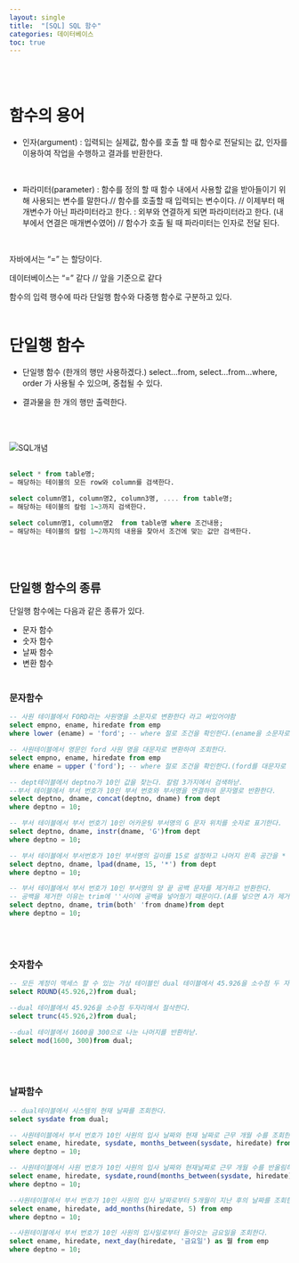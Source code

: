 ```yaml
---
layout: single
title:  "[SQL] SQL 함수"
categories: 데이터베이스
toc: true
---
```

<br/><br/>

# 함수의 용어 #

- 인자(argument) : 입력되는 실제값, 함수를 호출 할 때 함수로 전달되는 값, 인자를 이용하여 작업을 수행하고 결과를 반환한다.
<br/>

- 파라미터(parameter) : 함수를 정의 할 때 함수 내에서 사용할 값을 받아들이기 위해 사용되는 변수를 말한다.// 함수를 호출할 때 입력되는 변수이다. // 이제부터 매개변수가 아닌 파라미터라고 한다. : 외부와 연결하게 되면 파라미터라고 한다. (내부에서 연결은 매개변수였어) // 함수가 호출 될 때 파라미터는 인자로 전달 된다.
<br/>

자바에서는 “=” 는 할당이다.

데이터베이스는 “=” 같다  // 앞을 기준으로 같다 
<br/>

함수의 입력 행수에 따라 단일행 함수와 다중행 함수로 구분하고 있다.
<br/><br/>

# 단일행 함수 #

- 단일행 함수 (한개의 행만 사용하겠다.) select...from, select...from...where, order 가 사용될 수 있으며, 중첩될 수 있다.

- 결과물을 한 개의 행만 출력한다.

<br/><br/>

![SQL개념](https:/images/2023-04-05%20SQL함수/단일행함수.png)
<br/><br/>

```sql
select * from table명;
= 해당하는 테이블의 모든 row와 column를 검색한다.

select column명1, column명2, column3명, .... from table명;
= 해당하는 테이블의 칼럼 1~3까지 검색한다.

select column명1, column명2  from table명 where 조건내용;
= 해당하는 테이블의 칼럼 1~2까지의 내용을 찾아서 조건에 맞는 값만 검색한다.
```

<br/><br/>

## 단일행 함수의 종류 ##

단일행 함수에는 다음과 같은 종류가 있다.

- 문자 함수
- 숫자 함수
- 날짜 함수
- 변환 함수
<br/><br/>


### 문자함수 ###

```sql
-- 사원 테이블에서 FORD라는 사원명을 소문자로 변환한다 라고 써있어야함
select empno, ename, hiredate from emp 
where lower (ename) = 'ford'; -- where 절로 조건을 확인한다.(ename을 소문자로 바꿔서 검색)

-- 사원테이블에서 영문인 ford 사원 명을 대문자로 변환하여 조회한다.
select empno, ename, hiredate from emp 
where ename = upper ('ford'); -- where 절로 조건을 확인한다.(ford를 대문자로 바꿔서 검색)

-- dept테이블에서 deptno가 10인 값을 찾는다. 칼럼 3가지에서 검색하낟.
--부서 테이블에서 부서 번호가 10인 부서 번호와 부서명을 연결하여 문자열로 반환한다.
select deptno, dname, concat(deptno, dname) from dept
where deptno = 10;

-- 부서 테이블에서 부서 번호기 10인 어카운팅 부서명의 G 문자 위치를 숫자로 표기한다.
select deptno, dname, instr(dname, 'G')from dept
where deptno = 10;

-- 부서 테이블에서 부서번호가 10인 부서명의 길이를 15로 설정하고 나머지 왼족 공간을 * 문자열로 채우고 표현한다.
select deptno, dname, lpad(dname, 15, '*') from dept
where deptno = 10;

-- 부서 테이블에서 부서 번호가 10인 부서명의 양 끝 공백 문자를 제거하고 반환한다.
-- 공백을 제거한 이유는 trim에 ''사이에 공백을 넣어줬기 때문이다.(A를 넣으면 A가 제거됨)
select deptno, dname, trim(both' 'from dname)from dept
where deptno = 10;
```
<br/><br/>


### 숫자함수 ###

```sql
-- 모든 계정이 액세스 할 수 있는 가상 테이블인 dual 테이블에서 45.926을 소수점 두 자리에서 반올림한다.
select ROUND(45.926,2)from dual;

--dual 테이블에서 45.926을 소수점 두자리에서 절삭한다.
select trunc(45.926,2)from dual;

--dual 테이블에서 1600을 300으로 나눈 나머지를 반환하낟.
select mod(1600, 300)from dual;
```
<br/><br/>

### 날짜함수 ###

```sql
-- dual테이블에서 시스템의 현재 날짜를 조회한다.
select sysdate from dual;

-- 사원테이블에서 부서 번호가 10인 사원의 입사 날짜와 현재 날짜로 근무 개월 수를 조회한다.
select ename, hiredate, sysdate, months_between(sysdate, hiredate) from emp
where deptno = 10;

-- 사원테이블에서 사원 번호가 10인 사원의 입사 날짜와 현재날짜로 근무 개월 수를 반올림하여 조회한다.
select ename, hiredate, sysdate,round(months_between(sysdate, hiredate)) 월수 from emp
where deptno = 10;

--사원테이블에서 부서 번호가 10인 사원의 입사 날짜로부터 5개월이 지난 후의 날짜를 조회한다.
select ename, hiredate, add_months(hiredate, 5) from emp
where deptno = 10;

--사원테이블에서 부서 번호가 10인 사원의 입사일로부터 돌아오는 금요일을 조회한다.
select ename, hiredate, next_day(hiredate, '금요일') as 월 from emp
where deptno = 10;
```

<br/><br/>

